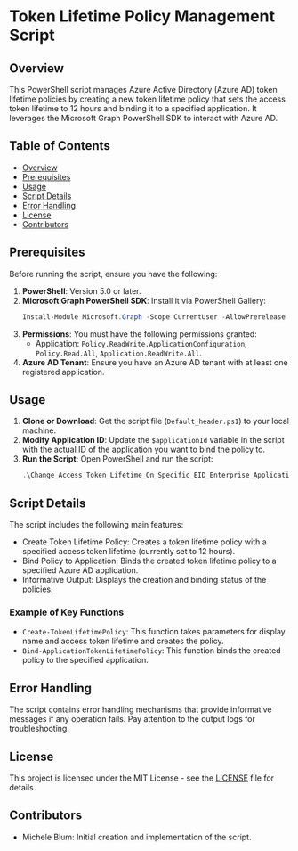 # Token Lifetime Policy Management Script

## Overview

This PowerShell script manages Azure Active Directory (Azure AD) token lifetime policies by creating a new token lifetime policy that sets the access token lifetime to 12 hours and binding it to a specified application. It leverages the Microsoft Graph PowerShell SDK to interact with Azure AD.

## Table of Contents

- [Overview](#overview)
- [Prerequisites](#prerequisites)
- [Usage](#usage)
- [Script Details](#script-details)
- [Error Handling](#error-handling)
- [License](#license)
- [Contributors](#contributors)

## Prerequisites

Before running the script, ensure you have the following:

1. **PowerShell**: Version 5.0 or later.
2. **Microsoft Graph PowerShell SDK**: Install it via PowerShell Gallery:
    ```powershell
    Install-Module Microsoft.Graph -Scope CurrentUser -AllowPrerelease
    ```
3. **Permissions**: You must have the following permissions granted:
   - Application: `Policy.ReadWrite.ApplicationConfiguration`, `Policy.Read.All`, `Application.ReadWrite.All`.
4. **Azure AD Tenant**: Ensure you have an Azure AD tenant with at least one registered application.

## Usage

1. **Clone or Download**: Get the script file (`Default_header.ps1`) to your local machine.
2. **Modify Application ID**: Update the `$applicationId` variable in the script with the actual ID of the application you want to bind the policy to.
3. **Run the Script**:
   Open PowerShell and run the script:
   ```powershell
   .\Change_Access_Token_Lifetime_On_Specific_EID_Enterprise_Application.ps1

## Script Details

The script includes the following main features:

-   Create Token Lifetime Policy: Creates a token lifetime policy with a specified access token lifetime (currently set to 12 hours).
-   Bind Policy to Application: Binds the created token lifetime policy to a specified Azure AD application.
-   Informative Output: Displays the creation and binding status of the policies.

### Example of Key Functions

-   `Create-TokenLifetimePolicy`: This function takes parameters for display name and access token lifetime and creates the policy.
-   `Bind-ApplicationTokenLifetimePolicy`: This function binds the created policy to the specified application.

## Error Handling

The script contains error handling mechanisms that provide informative messages if any operation fails. Pay attention to the output logs for troubleshooting.

## License

This project is licensed under the MIT License - see the [LICENSE](https://chat.duo-infernale.ch/c/LICENSE) file for details.

## Contributors

-   Michele Blum: Initial creation and implementation of the script.
